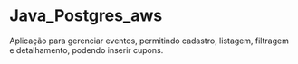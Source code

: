 # Java_Postgres_aws
Aplicação para gerenciar eventos, permitindo cadastro, listagem, filtragem e detalhamento, podendo inserir cupons.
